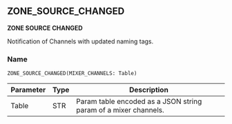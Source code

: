 ## ZONE\_SOURCE\_CHANGED

**ZONE SOURCE CHANGED**

Notification of Channels with updated naming tags.

### Name
`ZONE_SOURCE_CHANGED(MIXER_CHANNELS: Table)`


| Parameter | Type | Description                                                      |
| --------- | ---- | ---------------------------------------------------------------- |
| Table     | STR  | Param table encoded as a JSON string param  of a mixer channels. |



